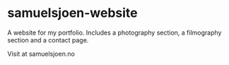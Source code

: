 # samuelsjoen-website

A website for my portfolio. Includes a photography section, a filmography section and a contact page.

Visit at samuelsjoen.no
